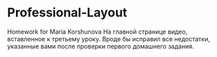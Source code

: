 # Professional-Layout
Homework for Maria Korshunova
На главной странице видео, вставленное к третьему уроку. Вроде бы исправил все недостатки, указанные вами после проверки первого домашнего задания.
